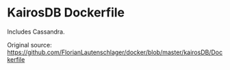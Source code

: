 # KairosDB Dockerfile

Includes Cassandra.

Original source: https://github.com/FlorianLautenschlager/docker/blob/master/kairosDB/Dockerfile